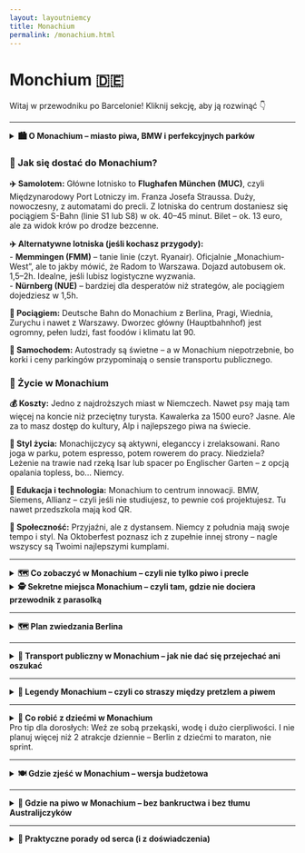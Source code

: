```yaml
---
layout: layoutniemcy
title: Monachium
permalink: /monachium.html
---
```


# Monchium 🇩🇪 

Witaj w przewodniku po Barcelonie! Kliknij sekcję, aby ją rozwinąć 👇


---

<details>
  <summary><strong>🏙️ O Monachium – miasto piwa, BMW i perfekcyjnych parków</strong></summary>

  <p>Monachium (czyli München, jeśli chcesz brzmieć jak lokals) to elegancka stolica Bawarii – miasto, które potrafi łączyć tradycję Oktoberfestu z technologiczną przyszłością. Tutaj możesz wpaść na ludzi w skórzanych spodniach, którzy w jednej ręce trzymają kufel piwa, a w drugiej... iPhone’a Pro Max. Stylowe, dostatnie i zaskakująco zielone – to Niemcy w wersji premium.</p>

  <p>Znajdziesz tu wszystko: barokowe pałace, futurystyczne muzea, ogrody angielskie, no i Berghain dla grzecznych – czyli <em>reszta Niemiec patrzy z zazdrością</em>. Ale uwaga: tanio to już było. Za kawę możesz zapłacić więcej niż za bilet do Berlina.</p>
</details>

  <h3>🛬 Jak się dostać do Monachium?</h3>

  <p><strong>✈️ Samolotem:</strong> Główne lotnisko to <strong>Flughafen München (MUC)</strong>, czyli Międzynarodowy Port Lotniczy im. Franza Josefa Straussa. Duży, nowoczesny, z automatami do precli. Z lotniska do centrum dostaniesz się pociągiem S-Bahn (linie S1 lub S8) w ok. 40–45 minut. Bilet – ok. 13 euro, ale za widok krów po drodze bezcenne.</p>
  
  <p><strong>✈️ Alternatywne lotniska (jeśli kochasz przygody):</strong><br>
  - <strong>Memmingen (FMM)</strong> – tanie linie (czyt. Ryanair). Oficjalnie „Monachium-West”, ale to jakby mówić, że Radom to Warszawa. Dojazd autobusem ok. 1,5–2h. Idealne, jeśli lubisz logistyczne wyzwania.<br>
  - <strong>Nürnberg (NUE)</strong> – bardziej dla desperatów niż strategów, ale pociągiem dojedziesz w 1,5h. </p>
  
  <p><strong>🚄 Pociągiem:</strong> Deutsche Bahn do Monachium z Berlina, Pragi, Wiednia, Zurychu i nawet z Warszawy. Dworzec główny (Hauptbahnhof) jest ogromny, pełen ludzi, fast foodów i klimatu lat 90.</p>
  
  <p><strong>🚗 Samochodem:</strong> Autostrady są świetne – a w Monachium niepotrzebnie, bo korki i ceny parkingów przypominają o sensie transportu publicznego.</p>

  <h3>🏡 Życie w Monachium</h3>

  <p><strong>💰 Koszty:</strong> Jedno z najdroższych miast w Niemczech. Nawet psy mają tam więcej na koncie niż przeciętny turysta. Kawalerka za 1500 euro? Jasne. Ale za to masz dostęp do kultury, Alp i najlepszego piwa na świecie.</p>

  <p><strong>🌳 Styl życia:</strong> Monachijczycy są aktywni, eleganccy i zrelaksowani. Rano joga w parku, potem espresso, potem rowerem do pracy. Niedziela? Leżenie na trawie nad rzeką Isar lub spacer po Englischer Garten – z opcją opalania topless, bo... Niemcy.</p>

  <p><strong>🧠 Edukacja i technologia:</strong> Monachium to centrum innowacji. BMW, Siemens, Allianz – czyli jeśli nie studiujesz, to pewnie coś projektujesz. Tu nawet przedszkola mają kod QR.</p>

  <p><strong>🍻 Społeczność:</strong> Przyjaźni, ale z dystansem. Niemcy z południa mają swoje tempo i styl. Na Oktoberfest poznasz ich z zupełnie innej strony – nagle wszyscy są Twoimi najlepszymi kumplami.</p>
</details>



---

<details>
  <summary><strong>🗺️ Co zobaczyć w Monachium – czyli nie tylko piwo i precle</strong></summary>

  <ul>
    <li><strong>🏰 Marienplatz</strong> <em>(48.1374° N, 11.5755° E)</em> – serce Monachium i plac, gdzie wszystko się zaczyna: ratusz wygląda jakby ktoś przesadził z detalami, a o 11:00 i 12:00 tłum turystów gapi się w górę na mechaniczne figurki. Zero akcji, 100% zachwytu.</li>
    
    <li><strong>👑 Pałac Nymphenburg</strong> <em>(48.1585° N, 11.5022° E)</em> – luksusowe gniazdko wakacyjne bawarskiej rodziny królewskiej. Barok, złoto, więcej złota, a potem jeszcze trochę złota. Ogród tak wielki, że można się zgubić i przypadkiem przejść 10 000 kroków.</li>
    
    <li><strong>🍺 Hofbräuhaus</strong> <em>(48.1371° N, 11.5802° E)</em> – najsłynniejsza piwiarnia świata. Piwo serwowane w litrowych kuflach, obsługa w strojach ludowych, a poziom hałasu taki, że nawet Twoje wewnętrzne zmartwienia znikają. Nikt nie przychodzi tu po ciszę i spokój.</li>
    
    <li><strong>🌿 Englischer Garten</strong> <em>(48.1592° N, 11.6037° E)</em> – park większy niż Central Park (ale bez porównań). Tutaj ludzie leżą na trawie, jeżdżą na rowerach, medytują i... surfują na sztucznej fali. W centrum miasta. Bo czemu nie?</li>
    
    <li><strong>🚗 Muzeum BMW</strong> <em>(48.1766° N, 11.5590° E)</em> – świątynia błyszczącej blachy i niemieckiej inżynierii. Samochody, które kosztują tyle co mieszkanie i motocykle, które wyglądają jak z przyszłości. Dla fanów techniki i ludzi z kryzysem wieku średniego.</li>
    
    <li><strong>🎨 Pinakoteki</strong> <em>(48.1485° N, 11.5716° E)</em> – trzy muzea sztuki: Stara, Nowa i Nowoczesna. W skrócie: stare obrazy, nowsze obrazy i rzeczy, które nie wyglądają jak obrazy, ale ponoć są sztuką. Dla każdego coś niezrozumiałego.</li>
    
    <li><strong>⛪ Frauenkirche</strong> <em>(48.1386° N, 11.5725° E)</em> – dwie wieże, które dominują panoramę miasta i służą jako punkt odniesienia, gdy zgubisz się po trzecim piwie. W środku skromnie, ale majestatycznie. Legenda mówi, że diabeł zostawił tam swój ślad – ale nie pytaj dlaczego akurat tam.</li>
    
    <li><strong>🧱 Dachau (wycieczka jednodniowa)</strong> <em>(48.2660° N, 11.4666° E)</em> – 20 minut pociągiem od centrum, miejsce pamięci po byłym obozie koncentracyjnym. Powaga, refleksja i kontrast do reszty wakacji. Trzeba zobaczyć – choć raz.</li>
  </ul>
</details>

   
<details>
  <summary><strong>🕵️ Sekretne miejsca Monachium – czyli tam, gdzie nie dociera przewodnik z parasolką</strong></summary>

  <ul>
    <li><strong>🕳️ Podziemna rzeka pod Stachusem</strong> <em>(48.1392° N, 11.5611° E)</em> – Karlplatz (Stachus) to nie tylko fontanna i centrum chaosu, ale też miejsce, pod którym płynie rzeka. Tak, miasto ma swoją własną „ukrytą Wenecję”, tylko że z betonem i rurami. Niewidoczna, ale jak wiesz, że tam jest – czujesz się lepiej.</li>

    <li><strong>🌉 Most Wittelsbachów z ukrytym widokiem</strong> <em>(48.1259° N, 11.5655° E)</em> – niby zwykły most nad Izarą, ale jak zejdziesz schodkami na bok, trafisz do dzikiego zakątka z widokiem na rzekę, drzewa i brak ludzi. Idealne miejsce, jeśli potrzebujesz 10 minut ciszy i egzystencjalnych pytań.</li>

    <li><strong>🐑 Owce w mieście</strong> <em>(48.1523° N, 11.5407° E – Olympiapark)</em> – czasem w Olympiapark pojawia się stado owiec. Żywe, beczące i kompletnie nieświadome, że są częścią niemieckiej strategii ekologicznego koszenia trawy. Zero maszyn, tylko owcze samozaparcie. Dzieci zachwycone, dorośli zdezorientowani.</li>

    <li><strong>🧱 Czerwony bunkier przy Rosenheimer Straße</strong> <em>(48.1252° N, 11.5983° E)</em> – poniemiecki bunkier schowany wśród nowoczesnych budynków, pomalowany na rudo-czerwono. Kiedyś schron, dziś czasem wystawy lub... nic. Po prostu stoi i udaje, że jest modnym loftem.</li>

    <li><strong>🔔 Ukryty dzwon na Sendlinger Tor</strong> <em>(48.1311° N, 11.5675° E)</em> – mały dzwon wmurowany w ścianę średniowiecznej bramy. Legenda mówi, że bije tylko wtedy, gdy Monachium przestaje narzekać na ceny wynajmu. Czyli nigdy. Ale warto go zobaczyć – dla sportu.</li>

    <li><strong>🎨 Mini-galeria w tunelu pod Theresienwiese</strong> <em>(48.1313° N, 11.5468° E)</em> – przejście dla pieszych, które wygląda jak zapomniane metro, ale ściany zdobią lokalne murale i hasła o życiu. Niektóre głębokie, inne głęboko dziwne. Ale w sumie – sztuka jest wszędzie, jeśli nie patrzysz pod nogi.</li>
  </ul>

  <p><strong>ℹ️ Pro tip:</strong> Sekretne miejsca w Monachium często nie mają szyldów ani biletów – trzeba po prostu iść, gapić się, zastanawiać, czy to na pewno to... i potem się uśmiechnąć, że tak.</p>
</details>


</details>

</details>
      
---

 <details>
    <summary><strong>🗺️ Plan zwiedzania Berlina</strong></summary>
   
  <details>
    <summary><strong>🗺️ Plan zwiedzania Berlina - wersja 3 dniowa</strong></summary>

    <h3>📅 Dzień 1 – „Must-see”, czyli turysta na pełnym etacie</h3>
    <ul>
        <li><strong>🏛️ Brama Brandenburska</strong> – obowiązkowe selfie i szybkie „wow”, bo tłumy nie śpią.</li>
        <li><strong>🗿 Pomnik Pomordowanych Żydów Europy</strong> – zaduma, cisza, respekt. Nie biegaj po betonowych blokach, serio.</li>
        <li><strong>🏛️ Reichstag</strong> – szklana kopuła i polityczne widoczki. Wejście za darmo, ale <em>rejestracja online z wyprzedzeniem!</em></li>
        <li><strong>🌳 Tiergarten</strong> – zielona przerwa na kawkę i życie, bo stopy już bolą.</li>
        <li><strong>🖼️ Wyspa Muzeów</strong> – jeśli kochasz sztukę. Jeśli nie – przejdź się obok i udawaj, że wiesz co to Pergamon.</li>
        <li><strong>🌉 Berliner Dom + spacer Unter den Linden</strong> – bo w Berlinie też jest trochę „ładnie”.</li>
    </ul>

    <h3>📅 Dzień 2 – Mur, hipsterzy i techno-vibe (ale bez techno)</h3>
    <ul>
        <li><strong>🧱 East Side Gallery</strong> – najdłuższy fragment Muru Berlińskiego ozdobiony graffiti. Instagram lubi to.</li>
        <li><strong>🎧 RAW-Gelände</strong> – industrialna strefa sztuki, barów i rzeczy, których nie ogarniesz bez przewodnika.</li>
        <li><strong>🍔 Lunch na Markthalle Neun</strong> – street food, piwo i ludzie, którzy wyglądają jakby mieli podcast o fermentacji.</li>
        <li><strong>🎮 Computerspielemuseum</strong> – dla fanów retro gier i dzieci lat 90.</li>
        <li><strong>🛍️ Friedrichshain & Kreuzberg</strong> – szwendaj się, patrz na murale, kup używaną kurtkę z lat 80.</li>
        <li><strong>🍻 Wieczór: kluby (lub bar)</strong> – ewentualnie weź berlińskie piwo i posiedź nad Sprewą. Kultura też.</li>
    </ul>

    <h3>📅 Dzień 3 – Sekrety, relaks i coś mniej oczywistego</h3>
    <ul>
        <li><strong>🏰 Zamek Charlottenburg</strong> – barokowe cudo i idealna ucieczka od murów i betonu.</li>
        <li><strong>🕵️‍♀️ Muzeum Szpiegów</strong> – podsłuchy, mikrokamery, zaszyfrowana historia. James Bond bez garnituru.</li>
        <li><strong>💀 Teufelsberg (Góra Diabła)</strong> – opuszczona stacja nasłuchowa NSA z widokiem i klimatem „postapo”.</li>
        <li><strong>🎭 Hackesche Höfe</strong> – dziedzińce, sklepy z rękodziełem, kawiarnie – tu nawet berlińczycy lubią zaglądać.</li>
        <li><strong>🧁 Kawa i ciasto na zakończenie</strong> – polecam berlińskiego „Pfannkuchena”, ale nie mów na to donut.</li>
    </ul>

    <p><strong>💡 Bonus tips:</strong></p>
    <ul>
        <li>👉 Kolejność można zmieniać – to plan, nie konstytucja.</li>
        <li>👉 Bilety do muzeów/reichstagu rezerwuj z wyprzedzeniem. Bez tego zostaje tylko smutna mina przed wejściem.</li>
        <li>👉 Jeśli chcesz iść do Berghain – powodzenia. Jeśli nie – to też dobrze.</li>
    </ul>

    <p><em>Berlin się nie kończy – ale nogi tak. Trzy dni i tak dadzą Ci więcej niż niejedna książka historyczna.</em></p>
</details>

<details>
    <summary><strong>⏰ Berlin w 1 dzień – misja (nie)możliwa</strong></summary>

    <p><em>Masz tylko jeden dzień? Spokojnie. Berlin nie ucieknie (chyba że znowu się podzieli). Oto turbo-plan dla tych, co chcą przeżyć dużo w mało czasu i nie paść po drodze.</em></p>

    <h3>🕘 Rano: historia i klasyka</h3>
    <ul>
        <li><strong>🏛️ Brama Brandenburska</strong> – szybkie zdjęcie, szeroki uśmiech, ruszamy dalej.</li>
        <li><strong>🗿 Pomnik Holokaustu</strong> – moment refleksji w labiryncie betonowych bloków.</li>
        <li><strong>🏛️ Reichstag (z zewnątrz)</strong> – jak nie masz rezerwacji do kopuły, to machnij ręką i rób fotkę.</li>
    </ul>

    <h3>☕ Przerwa śniadaniowo-kawowa</h3>
    <ul>
        <li><strong>🍳 Kawiarnia w Mitte</strong> – np. Father Carpenter albo Zeit für Brot (ślimaki cynamonowe godne Nobla).</li>
    </ul>

    <h3>🧱 Południe: mur, graffiti i luz</h3>
    <ul>
        <li><strong>🧱 East Side Gallery</strong> – spacer wzdłuż Muru z artystycznym zacięciem. Tu się robi zdjęcia „na Berlin”.</li>
        <li><strong>🛍️ Kreuzberg</strong> – szybki rzut oka na alternatywną stronę miasta. Vintage sklepy, murale, życie uliczne.</li>
    </ul>

    <h3>🍔 Lunch (czyli czas na berliński klasyk)</h3>
    <ul>
        <li><strong>🌭 Curry 36</strong> lub <strong>Mustafa’s Gemüse Kebap</strong> – wybierz, czekaj w kolejce, żałuj tylko jak się przejesz.</li>
    </ul>

    <h3>🕵️ Popołudnie: coś nietypowego</h3>
    <ul>
        <li><strong>🕵️‍♂️ Muzeum Szpiegów</strong> – podsłuchy, mikrofony i inne rzeczy, których lepiej nie mieć w domu.</li>
        <li><strong>🎮 Computerspielemuseum</strong> (jeśli wolisz Mario niż KGB).</li>
    </ul>

    <h3>🌇 Wieczór: chill i widoczki</h3>
    <ul>
        <li><strong>🌆 Panoramapunkt lub bar na dachu (np. Klunkerkranich)</strong> – zachód słońca z widokiem, piwko w ręce, życie piękne.</li>
        <li><strong>🍰 Deser na pożegnanie</strong> – berliński Pfannkuchen (nie mówić na to donut!) albo Apfelstrudel z lodami.</li>
    </ul>

    <p><strong>💡 Tips na koniec:</strong></p>
    <ul>
        <li>🚌 Kup bilet dzienny na komunikację i śmigaj jak VIP – bez stresu, że masz zły bilet.</li>
        <li>📱 Aplikacje BVG lub Jelbi = ratunek dla zagubionych dusz i nóg.</li>
        <li>🎒 Nie taszcz torby – Berlin i plecak turysty to kiepska para.</li>
    </ul>

    <p><em>Nie zobaczysz wszystkiego, ale zobaczysz wystarczająco, by się zakochać albo chcieć wrócić. I o to chodzi.</em></p>
</details>



</details>

---

<details>
  <summary><strong>🚋 Transport publiczny w Monachium – jak nie dać się przejechać ani oszukać</strong></summary>

  <p>Monachium to jedno z tych miast, gdzie pociągi przyjeżdżają na czas, a tramwaje nie znikają nagle w polu. Można? Można. Ale trzeba znać parę trików, żeby nie przepłacić i nie wsiąść w ekspres do Bawarskiej Dziury Bez Powrotu.</p>

  <ul>
    <li><strong>🚇 U-Bahn:</strong> Metro, które jeździ tak często, że zdążysz się rozkojarzyć, a już nadjeżdża następne. Idealne do poruszania się po centrum. Uważaj tylko, żeby nie wsiąść w złym kierunku – Niemcy nie żartują z czasem, ale z kierunkami już tak.</li>

    <li><strong>🚈 S-Bahn:</strong> Jeździ dalej niż U-Bahn i dowozi do lotniska, stadionu i innych miejsc, gdzie nie dociera kawałek pizzy z Wolt. Zwykle pod ziemią w centrum, potem hop! – i jedziesz przez alpejskie przedmieścia.</li>

    <li><strong>🚋 Tramwaje:</strong> Ciche, eleganckie i trochę nostalgiczne. Jeżdżą głównie po powierzchni, ale czasem człowiek nie wie, czy to tramwaj, czy właśnie poślizgnął się w czasie. Dobre do robienia zdjęć z okna „jak lokalny”.</li>

    <li><strong>🚌 Autobusy:</strong> Dla tych, którzy nie chcą schodzić do podziemi. Dojeżdżają wszędzie tam, gdzie tramwaje i metro mają już dosyć. Niektóre kursują też nocą – i wtedy poznasz inny wymiar Bawarii.</li>
  </ul>

  <p><strong>🎟️ Bilety:</strong></p>
  <ul>
    <li>📲 Kupuj w automacie, przez aplikację MVV albo... nie, nie kombinuj. Kontrole są częste, a kara za brak biletu kosztuje tyle, co weekend w Alpach.</li>
    <li>🎫 <strong>Najlepsze opcje:</strong> 
      <ul>
        <li>Single ticket – na jeden przejazd, działa na wszystkie środki lokomocji (z wyjątkiem rakiet).</li>
        <li>Day ticket – jeździsz cały dzień jak szejk komunikacyjny.</li>
        <li>Group day ticket – do 5 osób, wychodzi taniej niż jedna kawa w centrum.</li>
      </ul>
    </li>
  </ul>

  <p><strong>🗺️ Strefy?</strong> Tak, są. I są podstępne.</p>
  <p>Monachium ma system strefowy. Większość turystów ogarnie się w <strong>zone M</strong> – to całe miasto. Lotnisko to już osobna bajka (strefa 5), więc szykuj dodatkowe euro lub kup bilet „Gesamtnetz”, jeśli chcesz mieć święty spokój.</p>

  <p><strong>🧠 Porada od serca:</strong> Zrób zrzut ekranu rozkładu jazdy, bo sygnał w podziemiach jest tak stabilny, jak obietnice polityków.</p>

  <p><strong>💡 Aplikacje:</strong></p>
  <ul>
    <li><strong>MVV App:</strong> Lokalna komunikacyjna wyrocznia.</li>
    <li><strong>DB Navigator:</strong> Działa też poza Monachium – bonus, gdy zapragniesz uciec do Augsburga lub Alp.</li>
    <li><strong>Google Maps:</strong> Spoko, ale czasem kłamie jak z nut.</li>
  </ul>

  <p><strong>ℹ️ Ciekawostka:</strong> Niemcy czasem nie kasują biletów, bo używają aplikacji. Ty też możesz – ale nie zapomnij aktywować biletu. „Mam, ale nie kliknąłem” nie działa na kontrolerów.</p>

  <h3>🎟️ Bilety dla turystów:</h3>

  <p>Jeśli jesteś turystą, możesz sięgnąć po bilety dedykowane specjalnie dla Ciebie. To świetny sposób, żeby podróżować bez stresu i w bardziej przystępnej cenie.</p>

  <ul>
    <li><strong>Munich Card:</strong> Kupujesz ją na 1, 2, 3 lub 4 dni i masz nieograniczony dostęp do transportu publicznego w Monachium. Dodatkowo zyskujesz zniżki na atrakcje turystyczne. Pamiętaj, że nie obejmuje to transportu na lotnisko.</li>
    <li><strong>CityTourCard:</strong> Bardzo podobna do Munich Card, ale z większym naciskiem na zniżki w muzeach, restauracjach i innych atrakcjach. Warto ją wziąć, jeśli planujesz zwiedzanie na całego.</li>
    <li><strong>Day Pass – Touristen-Tageskarte:</strong> Opcja dla tych, którzy nie chcą angażować się w wielkie plany, ale chcą zwiedzać w wygodny sposób. Ważny przez cały dzień, działa w strefach A, B i C.</li>
  </ul>

  <h3>🧳 Porady dla turystów:</h3>
  
  <ul>
    <li><strong>Załóż wygodne buty.</strong> Przejazdy publiczne to jedno, ale Monachium ma również dużo do zaoferowania na piechotę. Będziesz chodzić – przygotuj się.</li>
    <li><strong>Wpadnij do metra na piwo.</strong> Nie, nie musisz pić w metrze (chociaż kto wie), ale każda stacja ma strefy, gdzie możesz usiąść i odpocząć. Pamiętaj, by nie wyglądać jak turysta bez planu!</li>
    <li><strong>Oszczędzaj na biletach.</strong> Nie zawsze musisz kupować drogie bilety. Czasem wystarczy Day Ticket, by poczuć się jak VIP na komunikacyjnej fali.</li>
  </ul>

  <p><strong>🎉 Bonus:</strong> Używaj rowerów miejskich (Call a Bike), jeśli chcesz poczuć się jak ekologiczny lokalny obywatel. Są wszędzie i tanie jak barszcz.</p>
</details>

    
       

---

<details>
  <summary><strong>👻 Legendy Monachium – czyli co straszy między pretzlem a piwem</strong></summary>

  <details>
    <summary><strong>😈 Ślad Diabła w Katedrze Mariackiej</strong></summary>
    <p>📍 Współrzędne: 48.1386, 11.5736</p>
    <p>W Frauenkirche znajdziesz odcisk stopy. Niby kamień, ale podobno zostawił go sam Diabeł, który wpadł zobaczyć, czy kościół nie ma okien. Gdy zobaczył wnętrze bez światła, cieszył się jak dziecko. Potem go wykiwano – okna jednak były. Diabeł się wkurzył, tupnął i... mamy ślad. Morale: nie drażnij architektów.</p>
  </details>

  <details>
    <summary><strong>🪓 Dzwony Zegarmistrza</strong></summary>
    <p>📍 Współrzędne: Marienplatz, 48.1374, 11.5755</p>
    <p>Glockenspiel to zabawka dla turystów, ale legenda mówi, że zegarmistrz, który je stworzył, miał zostać oślepiony, żeby nie zrobił podobnego arcydzieła nigdzie indziej. Na szczęście zdążył rozwalić mechanizm, zanim doszło do tragedii. Także ten – nie docenili chłopa, a teraz 43 dzwony dzwonią za jego honor.</p>
  </details>

  <details>
    <summary><strong>👁️ Tunel szpiegów pod Residenz</strong></summary>
    <p>📍 Współrzędne: 48.1415, 11.5802</p>
    <p>Pod dawnym pałacem Wittelsbachów rzekomo biegną tajne tunele, którymi przemieszczali się szpiedzy, kochanki i pewnie też dostawcy piwa. Nikt ich dziś nie widział, ale to Monachium – może są po prostu dobrze ukryte. Albo zasypane beczkami.</p>
  </details>

  <details>
    <summary><strong>🩸 Krwawa fontanna na Sendlinger Tor</strong></summary>
    <p>📍 Współrzędne: 48.1323, 11.5677</p>
    <p>Legenda głosi, że fontanna przy bramie miała kiedyś tryskać krwią zbuntowanych chłopów. Raczej przesadzili, ale fakt – działo się tu sporo podczas powstań. Dziś fontanna działa spokojnie. I woda ma bardziej neutralny kolor.</p>
  </details>

  <details>
    <summary><strong>⚰️ Biała Dama z cmentarza Alter Südfriedhof</strong></summary>
    <p>📍 Współrzędne: 48.1285, 11.5621</p>
    <p>Podobno nocami błąka się tu postać w bieli, która pojawia się przy grobach zapomnianych poetów. Mówi się, że to duch kobiety, która kochała literaturę, ale nikt jej nie kochał. Tylko nie próbuj jej cytować nic z Instagrama – wtedy znika szybciej niż turysta na rachunek.</p>
  </details>

  <details>
    <summary><strong>🪞 Krzywe lustro z pałacu Nymphenburg</strong></summary>
    <p>📍 Współrzędne: 48.1586, 11.5021</p>
    <p>W jednym z pomieszczeń pałacu podobno znajduje się lustro, które pokazuje… coś więcej niż odbicie. Duchy dam dworu? Echa intryg? Albo po prostu efekt nadmiaru piwa. Ale jeśli się w nim nie widzisz – czas uciekać. Albo spać więcej.</p>
  </details>

  <p><strong>ℹ️ Uwaga praktyczna:</strong> Monachijskie duchy są dość dyskretne – nie robią hałasu, nie straszą zbyt nachalnie i zwykle nie pobierają opłat za zdjęcia. Idealne dla introwertyków i fanów subtelnych zjawisk nadprzyrodzonych.</p>
</details>




---

<details>
  <summary><strong>🧒 Co robić z dziećmi w Monachium</strong></summary>

  <ul>
    <li><strong>🦕 Muzeum Niemieckie (Deutsches Museum)</strong><br>
    📍 Współrzędne: 48.1303, 11.5840<br>
    Brzmi poważnie, ale to raj dla dzieci z obsesją na punkcie wszystkiego, co się rusza, świeci lub wybucha (w kontrolowany sposób). Mają interaktywną strefę dziecięcą. Uwaga: wychodzi się stamtąd po 4 godzinach i tylko z przekupstwem.</li>

    <li><strong>🐒 Ogród zoologiczny Hellabrunn</strong><br>
    📍 Współrzędne: 48.1034, 11.5431<br>
    Zoo, które twierdzi, że jest „geograficzne”. Cokolwiek to znaczy, dzieci widzą pingwiny, foki, małpy i karmienie kozłów. Rodzice widzą dużo chodzenia, kłótnie o lody i „jeszcze tylko jeden pawilon”.</li>

    <li><strong>⛲ Englischer Garten – z nutką chaosu</strong><br>
    📍 Współrzędne: 48.1595, 11.6036<br>
    Zielono, przestrzennie, czasem z surferami na rzece. Dzieci mogą biegać, turlać się i krzyczeć bez echa od sąsiadów. Dorośli mogą udawać, że to relaks. A potem iść na precla do ogródka piwnego – przecież zasłużyli.</li>

    <li><strong>🚂 Muzeum Kolejnictwa (Verkehrszentrum)</strong><br>
    📍 Współrzędne: 48.1322, 11.5364<br>
    Czy Twoje dziecko lubi pociągi bardziej niż rodzinę? Witamy w raju. Stare lokomotywy, tramwaje, rowery z XIX wieku i wszystko, co ma koła. Można dotykać. A czasem nawet wejść.</li>

    <li><strong>🌳 Olympia Park z wieżą i mini kolejką</strong><br>
    📍 Współrzędne: 48.1731, 11.5468<br>
    Dzieci biegają, ty szukasz kawy. Wieża olimpijska dla widoków (i chwilowej ciszy), plac zabaw XXL i sezonowa kolejka turystyczna – nie najgorszy kompromis między zabawą a rozsądkiem.</li>

    <li><strong>🐠 SEA LIFE Monachium</strong><br>
    📍 Współrzędne: 48.1750, 11.5522<br>
    Akwarium z rekinami i rybkami, które dzieciom wydają się „z kreskówki”. Nie jest gigantyczne, ale ma tunel podwodny – a to zawsze działa. Dobrze na dzień deszczowy lub dzień z niskim poziomem cierpliwości.</li>

    <li><strong>🎠 Augustiner-Keller – tak, piwiarnia dla rodzin</strong><br>
    📍 Współrzędne: 48.1441, 11.5524<br>
    Plac zabaw przy stołach, dzieci dostają soki, dorośli coś mocniejszego. System wypracowany przez pokolenia Bawarczyków. Wszyscy zadowoleni, nikt się nie przewraca – cud społecznej inżynierii.</li>
  </ul>

  <p><strong>ℹ️ Protip dla rodziców:</strong> W metrze zawsze wsiadajcie do wagonu z miejscem na wózki (ma piktogram). Inaczej Twoje życie to schody, spojrzenia i rozważania egzystencjalne.</p>
</details>
Pro tip dla dorosłych:</strong> Weź ze sobą przekąski, wodę i dużo cierpliwości. I nie planuj więcej niż 2 atrakcje dziennie – Berlin z dziećmi to maraton, nie sprint.</p>
</details>



---

<details>
  <summary><strong>🍽️ Gdzie zjeść w Monachium – wersja budżetowa</strong></summary>

  <p>Monachium nie jest tanie. Tu nawet precel wygląda, jakby miał kredyt hipoteczny. Ale spokojnie, oto miejsca, gdzie da się zjeść smacznie, lokalnie i bez zastawiania roweru w lombardzie:</p>

  <ul>
    <li><strong>🥨 Bergwolf</strong> – <em>currywurst i fryty jak w Berlinie, ale z południowym akcentem</em><br>
    📍 📍 Fraunhoferstraße 17, 80469 München<br>
    Nocna mekka studentów, nocnych marków i ludzi z budżetem. Duże porcje, duży hałas, małe ceny. Sztućce opcjonalne – fryty z majonezem to tu religia.</li>

    <li><strong>🥟 Takumi München</strong> – <em>ramen, który rozgrzeje nawet w listopadzie</em><br>
    📍 📍 Heßstraße 71, 80798 München<br>
    Nie bawarskie, ale po taniości i z klasą. Ramen w stylu japońskiego food trucka – duży, sycący i z jajkiem, które przypomina, że życie ma sens. Czasem kolejka.</li>

    <li><strong>🍝 Pastarello</strong> – <em>włoski makaron za niemiecką cenę… ale tę niższą</em><br>
    📍 📍 Amalienstraße 89, 80799 München<br>
    Małe, przytulne bistro z domowymi pastami i risotto. Porcje normalne, ceny przyzwoite, klimat „babcia z północy Włoch gotuje w Monachium”.</li>

    <li><strong>🥙 Türkitch</strong> – <em>kebab nowej generacji</em><br>
    📍 📍 Lindwurmstraße 76, 80337 München<br>
    To nie jest kebab z budy pod mostem. To artystyczny döner z hummusem i świeżym chlebkiem, w którym czujesz... kierunek gastro przyszłości. I nie kosztuje majątku!</li>

    <li><strong>🍳 Café Mozart</strong> – <em>śniadania i obiady na miarę portfela</em><br>
    📍 📍 Pettenkoferstraße 2, 80336 München<br>
    Stare dobre bistro w centrum, z klasykami typu zupa dnia, jajecznica, omlet i coś z ziemniakiem. Ceny znośne, obsługa uśmiechnięta, atmosfera „przedinternetowa”.</li>

    <li><strong>🥗 Viktualienmarkt – street food po bawarsku</strong><br>
    📍 📍 Viktualienmarkt, 80331 München<br>
    Tak, to targ. Ale można tu złapać Leberkäse w bułce, smażone kartofelki i coś lokalnego bez czekania na kelnera. Siadasz na ławce, jesz i udajesz, że jesteś foodie, a nie oszczędzasz na hotelu.</li>
  </ul>

  <p><strong>ℹ️ Protip:</strong> W tanich lokalach nie zawsze można płacić kartą. Gotówka = życie. A toaleta bywa ukryta jak skarb w RPG-u.</p>
</details>

---

<details>
  <summary><strong>🍺 Gdzie na piwo w Monachium – bez bankructwa i bez tłumu Australijczyków</strong></summary>

  <p>Monachium to stolica piwa. I niestety, także wysokich cen za kufel. Ale spokojnie – nie musisz od razu iść do Hofbräuhausu, żeby poczuć klimat. Oto kilka miejsc, gdzie piwo smakuje jak piwo, a nie jak kredyt hipoteczny:</p>

  <ul>
    <li><strong>🍻 Augustiner Bräustuben</strong> – <em>piwo prosto z browaru, taniej niż w modnych knajpach</em><br>
    📍 Landsberger Str. 19, 80339 München<br>
    Ceny dla ludzi, nie dla turystów z selfie-stickiem. Tradycyjna piwiarnia z beczkowym Augustinerem i jedzeniem jak u cioci z Bawarii. Głośno, tłoczno, autentycznie.</li>

    <li><strong>🌳 Biergarten w Chinesischer Turm</strong> – <em>piwo z widokiem i bez rezerwacji</em><br>
    📍 Englischer Garten 3, 80538 München<br>
    Najsłynniejszy ogródek piwny w Monachium. Możesz przynieść własne jedzenie (tak, to legalne!) i kupić tylko piwo. Klimat 10/10, ceny 7/10, kolejki 9/10 – ale warto.</li>

    <li><strong>🍺 Giesinger Bräustüberl</strong> – <em>rzemieślnicze, lokalne, mniej turystyczne</em><br>
    📍 Martin-Luther-Straße 2, 81539 München<br>
    Piwo z mniejszego browaru, którego nie znajdziesz w marketach. Fajna alternatywa, jeśli masz dość Oktoberfestowego klimatu przez cały rok. A kufel nie kosztuje fortuny.</li>

    <li><strong>🍷 Tap House München</strong> – <em>dla odważnych, którzy wiedzą, co to IPA</em><br>
    📍 Rosenheimer Str. 108, 81669 München<br>
    200+ piw z całego świata, ale też lokalne krafty. Trochę hipstersko, ale ceny nadal w granicach zdrowego rozsądku. No i nie musisz pić pszenicznego, jeśli nie chcesz.</li>

    <li><strong>🍂 Max Emanuel Brauerei</strong> – <em>studenci, piwo, ogródek i brak zadęcia</em><br>
    📍 Adalbertstraße 33, 80799 München<br>
    Knajpa z duszą, z ogródkiem, tanimi kuflami i domową atmosferą. Gdyby piwo mogło mówić, powiedziałoby: „Tu się nie udaje, że się jest kimś innym”.</li>
  </ul>

  <p><strong>ℹ️ Lokalna porada:</strong> W Monachium standardowy kufel to 0,5 l albo litr. Półlitrowe zamawia tylko ktoś, kto się spieszy – albo się wstydzi. A w ogródkach bywa, że za piwo płacisz przy odbiorze, a nie na koniec. Lepiej nie zasnąć przy stole.</p>
</details>


---

<details>
  <summary><strong>🧠 Praktyczne porady od serca (i z doświadczenia)</strong></summary>

  <ul>
    <li><strong>💸 Gotówka to nie relikt – to konieczność</strong><br>
    Monachium to bogate miasto, ale terminale płatnicze nadal są opcjonalne w wielu miejscach. Kawiarnia? Tylko gotówka. Publiczna toaleta? Tylko monety. Bądź przygotowany jak na średniowieczny jarmark.</li>

    <li><strong>🚲 Rowerem szybciej niż metrem</strong><br>
    Miasto ma świetne ścieżki rowerowe, a ruch drogowy przypomina trochę grę w Tetrisa z Audi. Rowerem unikniesz korków i dotrzesz wszędzie. Uważaj tylko na dziadków z kijkami – oni się nie zatrzymują.</li>

    <li><strong>🕒 Wszystko zamyka się wcześniej, niż sądzisz</strong><br>
    Sklepy? 20:00. Niektóre nawet 19:00. Apteki w niedzielę? Miasto-widmo. Lepiej mieć wszystko wcześniej, bo wieczorem zostaje ci tylko stacja benzynowa i egzystencjalne rozważania nad batonikami.</li>

    <li><strong>📱 Aplikacja MVV to twoje drugie serce</strong><br>
    Rozkłady jazdy? Czas rzeczywisty? Który tramwaj ma humor? Wszystko w jednej apce. Bez niej jesteś jak turysta z lat 90., z papierową mapą i nadzieją.</li>

    <li><strong>☕ „Mała czarna” to tu trochę większa filozofia</strong><br>
    Kawa w Monachium to rytuał. Jeśli zamówisz „espresso”, dostaniesz spojrzenie pełne zawodu. Powiedz „Kaffee” i patrz, co się stanie – możesz trafić na wszystko od czarnej lury po mleczny deser w filiżance.</li>

    <li><strong>🚾 Toalety miejskie – są, ale…</strong><br>
    Nie zawsze za darmo. Często z obsługą, czasem z turniketem jak w metrze. Miej euro w kieszeni i nie pytaj za dużo. Jeśli wygląda otwarte – wejdź. Jeśli pachnie źle – jeszcze szybciej wejdź i wyjdź.</li>

    <li><strong>🧳 Przechowalnie bagażu? Głównie na dworcach</strong><br>
    Jeśli myślisz, że zostawisz walizkę w muzeum, bo „to duży obiekt” – nie. Tylko dworce są konsekwentne. Automat, szafka, zero pytań. Ale uważaj – większe szafki bywają jak mieszkanie w Monachium: zajęte lub drogie.</li>
  </ul>

  <p><strong>ℹ️ Od nas dla ciebie:</strong> Monachium jest zadbane, uprzejme i trochę pedantyczne. Jeśli zapamiętasz trzy rzeczy – gotówka, wcześniejsze zakupy i cierpliwość do systemu – przetrwasz i nawet polubisz.</p>
</details>
